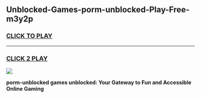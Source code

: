 
## Unblocked-Games-porm-unblocked-Play-Free-m3y2p
<h3>
<a href="https://premium76.site?title=porm-unblocked&ref=19M">CLICK TO PLAY</a></h3>
<hr>

<h3>
<a href="https://premium76.site?title=porm-unblocked&ref=19M">CLICK 2 PLAY</a>
  
</h3>

<a href="https://premium76.site?title=porm-unblocked&ref=19M"><img src="https://clearcache.store/games.png"></a>


**porm-unblocked games unblocked: Your Gateway to Fun and Accessible Online Gaming**

